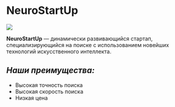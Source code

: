 # NeuroStartUp

![](https://i.imgur.com/bPGz5VG.png)

**NeuroStartUp** — динамически развивающийся стартап, специализирующийся на поиске с использованием новейших технологий искусственного интеллекта.

## *Наши преимущества:*

* Высокая точность поиска
* Высокая скорость поиска
* Низкая цена

